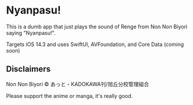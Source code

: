 # Nyanpasu!

This is a dumb app that just plays the sound of Renge from Non Non Biyori saying "Nyanpasu!".

Targets iOS 14.3 and uses SwiftUI, AVFoundation, and Core Data (coming soon)

## Disclaimers

Non Non Biyori © あっと・KADOKAWA刊/旭丘分校管理組合

Please support the anime or manga, it's really good.

